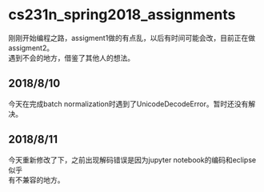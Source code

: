 # cs231n_spring2018_assignments
刚刚开始编程之路，assigment1做的有点乱，以后有时间可能会改，目前正在做assigment2。<br>
遇到不会的地方，借鉴了其他人的想法。

## 2018/8/10 ##
今天在完成batch normalization时遇到了UnicodeDecodeError。暂时还没有解决。
## 2018/8/11 ##
今天重新修改了下，之前出现解码错误是因为jupyter notebook的编码和eclipse似乎<br>
有不兼容的地方。
